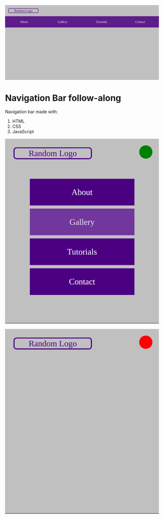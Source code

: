 ![visual or picture](https://github.com/KylesTech95/navmenu-follow-along/blob/main/media/picture.png?raw=true)

# Navigation Bar follow-along

Navigation bar made with:
1. HTML
2. CSS
3. JavaScript

![visual or picture](https://github.com/KylesTech95/navmenu-follow-along/blob/main/media/mobile1.png?raw=true)

![visual or picture](https://github.com/KylesTech95/navmenu-follow-along/blob/main/media/mobile2.png?raw=true)
